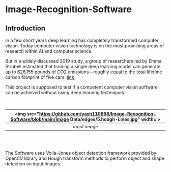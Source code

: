 # Image-Recognition-Software

## Introduction
In a few short years deep learning has completely transformed computer vision. Today computer vision technology is on the most promising areas of research within AI and computer science.

But in a widely discussed 2019 study, a group of researchers led by Emma Strubell estimated that training a single deep learning model can generate up to 626,155 pounds of CO2 emissions—roughly equal to the total lifetime carbon footprint of five cars. 
[link](https://www.forbes.com/sites/robtoews/2020/06/17/deep-learnings-climate-change-problem/?sh=5e49a9896b43)

This project is supposed to test if a competent computer vision software can be achieved without using deep learning techniques.





<br/>

| <img src="https://github.com/yash110698/Image-Recognition-Software/blob/main/Image Data/edges/5.hough-Lines.jpg" width= > |
| :-: |
| *Input image* |

<br/>
<br/>



The Software uses Voila-Jones object detection framework provided by OpenCV library and Hough transform methods to perform object and shape detection on input Images.
